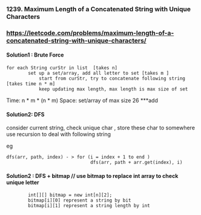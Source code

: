 ### 1239. Maximum Length of a Concatenated String with Unique Characters
### https://leetcode.com/problems/maximum-length-of-a-concatenated-string-with-unique-characters/

#### Solution1 : Brute Force
```
for each String curStr in list  [takes n]
        set up a set/array, add all letter to set [takes m ]
            start from curStr, try to concatenate following string [takes time n * m]
            keep updating max length, max length is max size of set
```
Time: n * m * (n * m)
Space: set/array of max size 26
***add

#### Solution2: DFS

consider current string, check unique char , store these char to somewhere
use recursion to deal with following string

eg
```
dfs(arr, path, index) - > for (i = index + 1 to end )
                               dfs(arr, path + arr.get(index), i)
```

#### Solution2 : DFS + bitmap // use bitmap to replace int array to check unique letter
```
        int[][] bitmap = new int[n][2];
        bitmap[i][0] represent a string by bit
        bitmap[i][1] represent a string length by int

```

